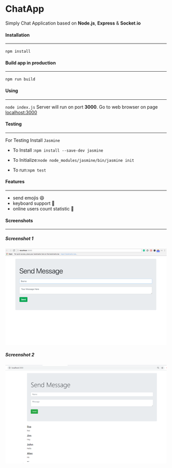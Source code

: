 # ChatApp
Simply Chat Application based on **Node.js**, **Express** & **Socket**.**io** 

#### Installation
---
`npm install`

#### Build app in production
---
`npm run build`

#### Using
---
`node index.js`
Server will run on port **3000**. Go to web browser on page [localhost:3000](http://localhost:3000)


#### Testing
---
For Testing Install `Jasmine` 

* To Install :`npm install --save-dev jasmine`

* To Initialize:`node node_modules/jasmine/bin/jasmine init`

* To run:`npm test`

#### Features
---
* send emojis :smile:
* keyboard support :musical_keyboard:
* online users count statistic :ghost:

#### Screenshots
---
##### Screenshot 1
![Img1](https://github.com/Kuljeet-123/Chat-App-Using-Node.js/blob/master/images/img.png?raw=true)

##### Screenshot 2

![Img2](https://github.com/Kuljeet-123/Chat-App-Using-Node.js/blob/master/images/img2.png?raw=true)
